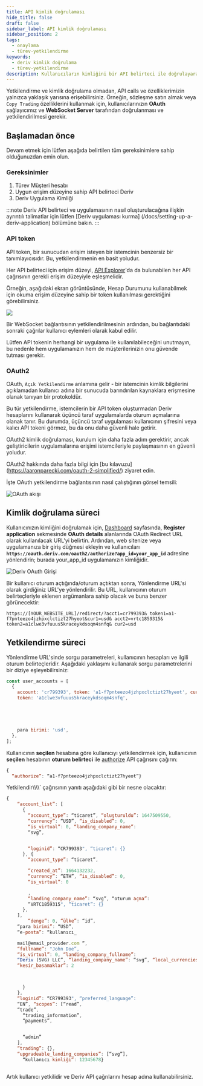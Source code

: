 ```yaml
---
title: API kimlik doğrulaması
hide_title: false
draft: false
sidebar_label: API kimlik doğrulaması
sidebar_position: 2
tags:
  - onaylama
  - türev-yetki̇lendi̇rme
keywords:
  - deriv kimlik doğrulama
  - türev-yetki̇lendi̇rme
description: Kullanıcıların kimliğini bir API belirteci ile doğrulayarak işlem uygulamanızdaki Deriv API özelliklerinin tamamına erişin. Bir API örneği ile bunu yapmayı öğrenin.
---
```


Yetkilendirme ve kimlik doğrulama olmadan, API calls ve özelliklerimizin yalnızca yaklaşık yarısına erişebilirsiniz. Örneğin, sözleşme satın almak veya `Copy Trading` özelliklerini kullanmak için, kullanıcılarınızın **OAuth** sağlayıcımız ve **WebSocket Server** tarafından doğrulanması ve yetkilendirilmesi gerekir.

## Başlamadan önce

Devam etmek için lütfen aşağıda belirtilen tüm gereksinimlere sahip olduğunuzdan emin olun.

### Gereksinimler

1. Türev Müşteri hesabı
2. Uygun erişim düzeyine sahip API belirteci Deriv
3. Deriv Uygulama Kimliği

:::note
Deriv API belirteci ve uygulamasının nasıl oluşturulacağına ilişkin ayrıntılı talimatlar için lütfen [Deriv uygulaması kurma] (/docs/setting-up-a-deriv-application) bölümüne bakın.
:::

### API token

API token, bir sunucudan erişim isteyen bir istemcinin benzersiz bir tanımlayıcısıdır. Bu, yetkilendirmenin en basit yoludur.

Her API belirteci için erişim düzeyi, [API Explorer](/api-explorer)'da da bulunabilen her API çağrısının gerekli erişim düzeyiyle eşleşmelidir.

Örneğin, aşağıdaki ekran görüntüsünde, Hesap Durumunu kullanabilmek için okuma erişim düzeyine sahip bir token kullanılması gerektiğini görebilirsiniz.

![](/img/acc_status_scope_api_explorer.png)

Bir WebSocket bağlantısının yetkilendirilmesinin ardından, bu bağlantıdaki sonraki çağrılar kullanıcı eylemleri olarak kabul edilir.

Lütfen API tokenin herhangi bir uygulama ile kullanılabileceğini unutmayın, bu nedenle hem uygulamanızın hem de müşterilerinizin onu güvende tutması gerekir.

### OAuth2

OAuth, `Açık Yetkilendirme` anlamına gelir - bir istemcinin kimlik bilgilerini açıklamadan kullanıcı adına bir sunucuda barındırılan kaynaklara erişmesine olanak tanıyan bir protokoldür.

Bu tür yetkilendirme, istemcilerin bir API token oluşturmadan Deriv hesaplarını kullanarak üçüncü taraf uygulamalarda oturum açmalarına olanak tanır. Bu durumda, üçüncü taraf uygulaması kullanıcının şifresini veya kalıcı API tokeni görmez, bu da onu daha güvenli hale getirir.

OAuth2 kimlik doğrulaması, kurulum için daha fazla adım gerektirir, ancak geliştiricilerin uygulamalarına erişimi istemcileriyle paylaşmasının en güvenli yoludur.

OAuth2 hakkında daha fazla bilgi için [bu kılavuzu] (https://aaronparecki.com/oauth-2-simplified/) ziyaret edin.

İşte OAuth yetkilendirme bağlantısının nasıl çalıştığının görsel temsili:

![OAuth akışı](/img/how_oauth_works.png "OAuth akışı")

## Kimlik doğrulama süreci

Kullanıcınızın kimliğini doğrulamak için, [Dashboard](/dashboard) sayfasında, **Register application** sekmesinde **OAuth details** alanlarında OAuth Redirect URL olarak kullanılacak URL'yi belirtin. Ardından, web sitenize veya uygulamanıza bir giriş düğmesi ekleyin ve kullanıcıları **`https://oauth.deriv.com/oauth2/authorize?app_id=your_app_id`** adresine yönlendirin; burada your_app_id uygulamanızın kimliğidir.

![Deriv OAuth Girişi](/img/oauth_login.png "Deriv OAuth Girişi")

Bir kullanıcı oturum açtığında/oturum açtıktan sonra, Yönlendirme URL'si olarak girdiğiniz URL'ye yönlendirilir. Bu URL, kullanıcının oturum belirteçleriyle eklenen argümanlara sahip olacak ve buna benzer görünecektir:

`https://[YOUR_WEBSITE_URL]/redirect/?acct1=cr799393& token1=a1-f7pnteezo4jzhpxclctizt27hyeot&cur1=usd& acct2=vrtc1859315& token2=a1clwe3vfuuus5kraceykdsoqm4snfq& cur2=usd`

## Yetkilendirme süreci

Yönlendirme URL'sinde sorgu parametreleri, kullanıcının hesapları ve ilgili oturum belirteçleridir. Aşağıdaki yaklaşımı kullanarak sorgu parametrelerini bir diziye eşleyebilirsiniz:

```js showLineNumbers
const user_accounts = [
  {
    account: 'cr799393', token: 'a1-f7pnteezo4jzhpxclctizt27hyeot', currency: 'usd',}, {account: 'vrtc1859315',
    token: 'a1clwe3vfuuus5kraceykdsoqm4snfq',





    para birimi: 'usd',
  },
];
```

Kullanıcının **seçilen** hesabına göre kullanıcıyı yetkilendirmek için, kullanıcının **seçilen** hesabının **oturum belirteci** ile [authorize](/api-explorer#authorize) API çağrısını çağırın:

```js showLineNumbers
{
  “authorize”: “a1-f7pnteezo4jzhpxclctizt27hyeot”}

```

Yetkilendir\\\\\\\\` çağrısının yanıtı aşağıdaki gibi bir nesne olacaktır:

```js showLineNumbers
{
    “account_list”: [
      {
        “account_type”: “ticaret”, “oluşturuldu”: 1647509550,
        “currency”: “USD”, “is_disabled”: 0,
        “is_virtual”: 0, “landing_company_name”:
        “svg”,


        “loginid”: “CR799393", “ticaret”: {}
      }, {
        “account_type”: “ticaret”,

        “created_at”: 1664132232,
        “currency”: “ETH”, “is_disabled”: 0,
        “is_virtual”: 0

        ,
        “landing_company_name”: “svg”, “oturum açma”:
        “VRTC1859315", “ticaret”: {}
      },
    ],
        “denge”: 0, “ülke”: “id”,
    “para birimi”: “USD”,
    “e-posta”: “kullanıcı_

    mail@email_provider.com “,
    “fullname”: "John Doe”,
    “is_virtual”: 0, “landing_company_fullname”:
    “Deriv (SVG) LLC”, “landing_company_name”: “svg”, “local_currencies”: {“IDR”: {
    “kesir_basamaklar”: 2



      }
    },
    “loginid”: “CR799393", “preferred_language”:
    “EN”, “scopes”: [“read”,
    “trade”,
      “trading_information”,
      “payments”,


      “admin”
    ],
    “trading”: {},
    “upgradeable_landing_companies”: [“svg”],
      “kullanıcı kimliği”: 12345678}



```

Artık kullanıcı yetkilidir ve Deriv API çağrılarını hesap adına kullanabilirsiniz.
